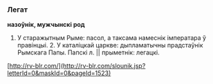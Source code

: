 ### Легат
**назоўнік, мужчынскі род**

1. У старажытным Рыме: пасол, а таксама намеснік імператара ў правінцыі. 2. У каталіцкай царкве: дыпламатычны прадстаўнік Рымскага Папы. Папскі л. || прыметнік: легацкі.

<a rel="author">[http://rv-blr.com/](http://rv-blr.com/slounik.jsp?letterId=0&maskId=0&pageId=1523)</a>
